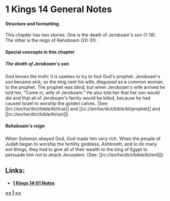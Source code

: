# 1 Kings 14 General Notes

#### Structure and formatting

This chapter has two stories. One is the death of Jeroboam's son (1-18). The other is the reign of Rehoboam (20-31)	.

#### Special concepts in this chapter

##### The death of Jeroboam's son
God knows the truth; it is useless to try to fool God's prophet. Jeroboam's son became sick; so the king sent his wife, disguised as a common woman, to the prophet. The prophet was blind, but when Jeroboam's wife arrived he told her, "Come in, wife of Jeroboam." He also told her that her son would die and that all of Jeroboam's family would be killed, because he had caused Israel to worship the golden calves. (See: [[rc://en/tw/dict/bible/kt/true]] and [[rc://en/tw/dict/bible/kt/prophet]] and [[rc://en/tw/dict/bible/kt/sin]])

##### Rehoboam's reign
When Solomon obeyed God, God made him very rich. When the people of Judah began to worship the fertility goddess, Ashtoreth, and to do many evil things, they had to give all of their wealth to the king of Egypt to persuade him not to attack Jerusalem. (See: [[rc://en/tw/dict/bible/kt/evil]])

## Links:

* __[1 Kings 14:01 Notes](./01.md)__

__[<<](../13/intro.md) | [>>](../15/intro.md)__
